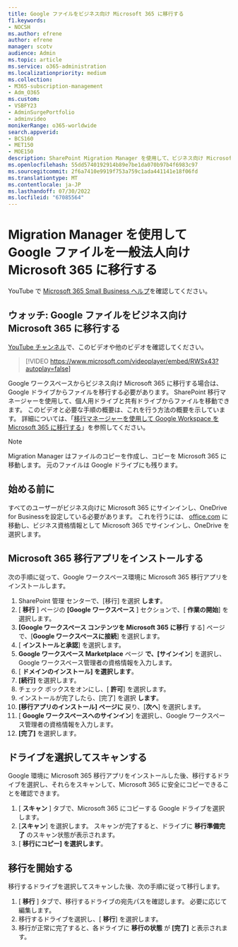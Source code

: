 ```yaml
---
title: Google ファイルをビジネス向け Microsoft 365 に移行する
f1.keywords:
- NOCSH
ms.author: efrene
author: efrene
manager: scotv
audience: Admin
ms.topic: article
ms.service: o365-administration
ms.localizationpriority: medium
ms.collection:
- M365-subscription-management
- Adm_O365
ms.custom:
- VSBFY23
- AdminSurgePortfolio
- adminvideo
monikerRange: o365-worldwide
search.appverid:
- BCS160
- MET150
- MOE150
description: SharePoint Migration Manager を使用して、ビジネス向け Microsoft 365 に Google ファイルを移行する方法について説明します。
ms.openlocfilehash: 55dd5740192914b89e7be1da070b97b4f6983c97
ms.sourcegitcommit: 2f6a7410e9919f753a759c1ada441141e18f06fd
ms.translationtype: MT
ms.contentlocale: ja-JP
ms.lasthandoff: 07/30/2022
ms.locfileid: "67085564"
---
```

# <a name="migrate-google-files-to-microsoft-365-for-business-with-migration-manager"></a>Migration Manager を使用して Google ファイルを一般法人向け Microsoft 365 に移行する

YouTube で [Microsoft 365 Small Business ヘルプ](https://go.microsoft.com/fwlink/?linkid=2197659)を確認してください。

## <a name="watch-migrate-google-files-to-microsoft-365-for-business"></a>ウォッチ: Google ファイルをビジネス向け Microsoft 365 に移行する

[YouTube チャンネル](https://go.microsoft.com/fwlink/?linkid=2198217)で、このビデオや他のビデオを確認してください。

> [!VIDEO https://www.microsoft.com/videoplayer/embed/RWSx43?autoplay=false]

Google ワークスペースからビジネス向け Microsoft 365 に移行する場合は、Google ドライブからファイルを移行する必要があります。 SharePoint 移行マネージャーを使用して、個人用ドライブと共有ドライブからファイルを移動できます。 このビデオと必要な手順の概要は、これを行う方法の概要を示しています。 詳細については、「[移行マネージャーを使用して Google Workspace を Microsoft 365 に移行する](/sharepointmigration/mm-google-overview)」を参照してください。

> [!NOTE]
> Migration Manager はファイルのコピーを作成し、コピーを Microsoft 365 に移動します。 元のファイルは Google ドライブにも残ります。

## <a name="before-you-start"></a>始める前に

すべてのユーザーがビジネス向けに Microsoft 365 にサインインし、OneDrive for Businessを設定している必要があります。 これを行うには、 [office.com](https://office.com) に移動し、ビジネス資格情報として Microsoft 365 でサインインし、OneDrive を選択します。

## <a name="install-the-microsoft-365-migration-app"></a>Microsoft 365 移行アプリをインストールする

次の手順に従って、Google ワークスペース環境に Microsoft 365 移行アプリをインストールします。 
1. SharePoint 管理 センターで、[移行] を選択 **します**。
2. [ **移行** ] ページの **[Google ワークスペース** ] セクションで、[ **作業の開始**] を選択します。
3. **[Google ワークスペース コンテンツを Microsoft 365 に移行** する] ページで、[**Google ワークスペースに接続**] を選択します。
4. [ **インストールと承認**] を選択します。
5. **Google ワークスペース Marketplace** ページ **で、[サインイン**] を選択し、Google ワークスペース管理者の資格情報を入力します。
6. [ **ドメインのインストール] を選択します**。
7. **[続行]** を選択します。
8. チェック ボックスをオンにし、[ **許可**] を選択します。
9. インストールが完了したら、[完了] を選択 **します**。
10. **[移行アプリのインストール] ページに** 戻り、[**次へ**] を選択します。
11. [ **Google ワークスペースへのサインイン**] を選択し、Google ワークスペース管理者の資格情報を入力します。
12. **[完了]** を選択します。

## <a name="select-and-scan-your-drives"></a>ドライブを選択してスキャンする

Google 環境に Microsoft 365 移行アプリをインストールした後、移行するドライブを選択し、それらをスキャンして、Microsoft 365 に安全にコピーできることを確認できます。

1. [ **スキャン** ] タブで、Microsoft 365 にコピーする Google ドライブを選択します。
2. [**スキャン**] を選択します。 スキャンが完了すると、ドライブに **移行準備完了** のスキャン状態が表示されます。
3. [ **移行にコピー] を選択します**。

## <a name="start-the-migration"></a>移行を開始する

移行するドライブを選択してスキャンした後、次の手順に従って移行します。

1. [ **移行** ] タブで、移行するドライブの宛先パスを確認します。 必要に応じて編集します。
2. 移行するドライブを選択し、[ **移行**] を選択します。 
3. 移行が正常に完了すると、各ドライブに **移行の状態** が **[完了]** と表示されます。